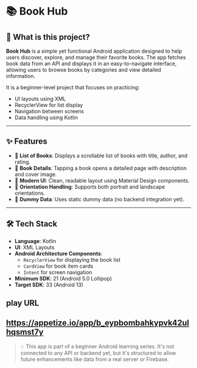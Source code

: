 # 📚 Book Hub

## 📖 What is this project?

**Book Hub** is a simple yet functional Android application designed to help users discover, explore, and manage their favorite books. The app fetches book data from an API and displays it in an easy-to-navigate interface, allowing users to browse books by categories and view detailed information.

It is a beginner-level project that focuses on practicing:
- UI layouts using XML
- RecyclerView for list display
- Navigation between screens
- Data handling using Kotlin

---

## ✨ Features

- 📃 **List of Books**: Displays a scrollable list of books with title, author, and rating.
- 📘 **Book Details**: Tapping a book opens a detailed page with description and cover image.
- 🎨 **Modern UI**: Clean, readable layout using Material Design components.
- 🔄 **Orientation Handling**: Supports both portrait and landscape orientations.
- 🧪 **Dummy Data**: Uses static dummy data (no backend integration yet).

---

## 🛠 Tech Stack

- **Language**: Kotlin
- **UI**: XML Layouts
- **Android Architecture Components**:
  - `RecyclerView` for displaying the book list
  - `CardView` for book item cards
  - `Intent` for screen navigation
- **Minimum SDK**: 21 (Android 5.0 Lollipop)
- **Target SDK**: 33 (Android 13)

## play URL
https://appetize.io/app/b_eypbombahkypvk42ulhqsmst7y
---

> 💡 This app is part of a beginner Android learning series. It's not connected to any API or backend yet, but it's structured to allow future enhancements like data from a real server or Firebase.
